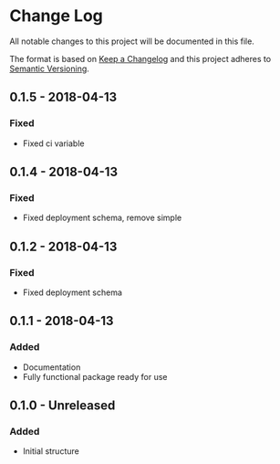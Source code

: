 # Change Log
All notable changes to this project will be documented in this file.

The format is based on [Keep a Changelog](http://keepachangelog.com/)
and this project adheres to [Semantic Versioning](http://semver.org/).


## 0.1.5 - 2018-04-13

### Fixed

- Fixed ci variable


## 0.1.4 - 2018-04-13

### Fixed

- Fixed deployment schema, remove simple


## 0.1.2 - 2018-04-13

### Fixed

- Fixed deployment schema


## 0.1.1 - 2018-04-13

### Added

- Documentation
- Fully functional package ready for use


## 0.1.0 - Unreleased

### Added

- Initial structure
